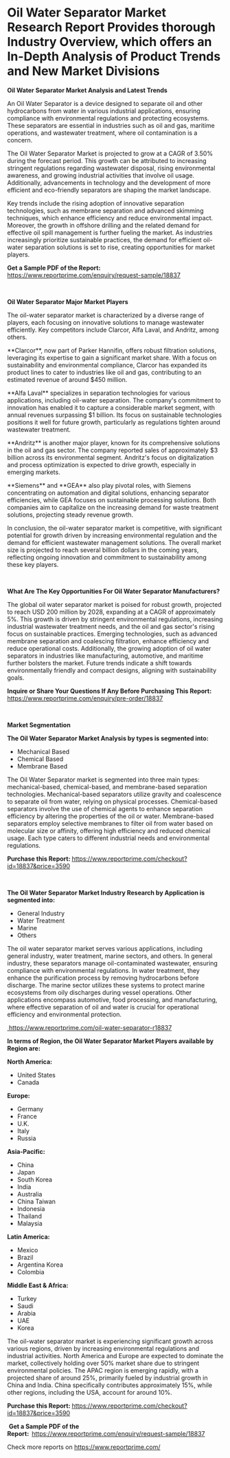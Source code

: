 <p><h1>Oil Water Separator Market Research Report Provides thorough Industry Overview, which offers an In-Depth Analysis of Product Trends and New Market Divisions</h1></p><p><strong>Oil Water Separator Market Analysis and Latest Trends</strong></p>
<p><p>An Oil Water Separator is a device designed to separate oil and other hydrocarbons from water in various industrial applications, ensuring compliance with environmental regulations and protecting ecosystems. These separators are essential in industries such as oil and gas, maritime operations, and wastewater treatment, where oil contamination is a concern.</p><p>The Oil Water Separator Market is projected to grow at a CAGR of 3.50% during the forecast period. This growth can be attributed to increasing stringent regulations regarding wastewater disposal, rising environmental awareness, and growing industrial activities that involve oil usage. Additionally, advancements in technology and the development of more efficient and eco-friendly separators are shaping the market landscape. </p><p>Key trends include the rising adoption of innovative separation technologies, such as membrane separation and advanced skimming techniques, which enhance efficiency and reduce environmental impact. Moreover, the growth in offshore drilling and the related demand for effective oil spill management is further fueling the market. As industries increasingly prioritize sustainable practices, the demand for efficient oil-water separation solutions is set to rise, creating opportunities for market players.</p></p>
<p><strong>Get a Sample PDF of the Report:&nbsp;</strong> <a href="https://www.reportprime.com/enquiry/request-sample/18837?utm_campaign=3281&utm_medium=2&utm_source=Github&utm_content=ia&utm_term=19032025&utm_id=oil-water-separator">https://www.reportprime.com/enquiry/request-sample/18837</a></p>
<p>&nbsp;</p>
<p><strong>Oil Water Separator Major Market Players</strong></p>
<p><p>The oil-water separator market is characterized by a diverse range of players, each focusing on innovative solutions to manage wastewater efficiently. Key competitors include Clarcor, Alfa Laval, and Andritz, among others.</p><p>**Clarcor**, now part of Parker Hannifin, offers robust filtration solutions, leveraging its expertise to gain a significant market share. With a focus on sustainability and environmental compliance, Clarcor has expanded its product lines to cater to industries like oil and gas, contributing to an estimated revenue of around $450 million.</p><p>**Alfa Laval** specializes in separation technologies for various applications, including oil-water separation. The company's commitment to innovation has enabled it to capture a considerable market segment, with annual revenues surpassing $1 billion. Its focus on sustainable technologies positions it well for future growth, particularly as regulations tighten around wastewater treatment.</p><p>**Andritz** is another major player, known for its comprehensive solutions in the oil and gas sector. The company reported sales of approximately $3 billion across its environmental segment. Andritz's focus on digitalization and process optimization is expected to drive growth, especially in emerging markets.</p><p>**Siemens** and **GEA** also play pivotal roles, with Siemens concentrating on automation and digital solutions, enhancing separator efficiencies, while GEA focuses on sustainable processing solutions. Both companies aim to capitalize on the increasing demand for waste treatment solutions, projecting steady revenue growth.</p><p>In conclusion, the oil-water separator market is competitive, with significant potential for growth driven by increasing environmental regulation and the demand for efficient wastewater management solutions. The overall market size is projected to reach several billion dollars in the coming years, reflecting ongoing innovation and commitment to sustainability among these key players.</p></p>
<p>&nbsp;</p>
<p><strong>What Are The Key Opportunities For Oil Water Separator Manufacturers?</strong></p>
<p><p>The global oil water separator market is poised for robust growth, projected to reach USD 200 million by 2028, expanding at a CAGR of approximately 5%. This growth is driven by stringent environmental regulations, increasing industrial wastewater treatment needs, and the oil and gas sector's rising focus on sustainable practices. Emerging technologies, such as advanced membrane separation and coalescing filtration, enhance efficiency and reduce operational costs. Additionally, the growing adoption of oil water separators in industries like manufacturing, automotive, and maritime further bolsters the market. Future trends indicate a shift towards environmentally friendly and compact designs, aligning with sustainability goals.</p></p>
<p><strong>Inquire or Share Your Questions If Any Before Purchasing This Report:</strong> <a href="https://www.reportprime.com/enquiry/pre-order/18837?utm_campaign=3281&utm_medium=2&utm_source=Github&utm_content=ia&utm_term=19032025&utm_id=oil-water-separator">https://www.reportprime.com/enquiry/pre-order/18837</a></p>
<p>&nbsp;</p>
<p><strong>Market Segmentation</strong></p>
<p><strong>The Oil Water Separator Market Analysis by types is segmented into:</strong></p>
<p><ul><li>Mechanical Based</li><li>Chemical Based</li><li>Membrane Based</li></ul></p>
<p><p>The Oil Water Separator market is segmented into three main types: mechanical-based, chemical-based, and membrane-based separation technologies. Mechanical-based separators utilize gravity and coalescence to separate oil from water, relying on physical processes. Chemical-based separators involve the use of chemical agents to enhance separation efficiency by altering the properties of the oil or water. Membrane-based separators employ selective membranes to filter oil from water based on molecular size or affinity, offering high efficiency and reduced chemical usage. Each type caters to different industrial needs and environmental regulations.</p></p>
<p><strong>Purchase this Report:&nbsp;</strong><a href="https://www.reportprime.com/checkout?id=18837&price=3590&utm_campaign=3281&utm_medium=2&utm_source=Github&utm_content=ia&utm_term=19032025&utm_id=oil-water-separator">https://www.reportprime.com/checkout?id=18837&price=3590</a></p>
<p>&nbsp;</p>
<p><strong>The Oil Water Separator Market Industry Research by Application is segmented into:</strong></p>
<p><ul><li>General Industry</li><li>Water Treatment</li><li>Marine</li><li>Others</li></ul></p>
<p><p>The oil water separator market serves various applications, including general industry, water treatment, marine sectors, and others. In general industry, these separators manage oil-contaminated wastewater, ensuring compliance with environmental regulations. In water treatment, they enhance the purification process by removing hydrocarbons before discharge. The marine sector utilizes these systems to protect marine ecosystems from oily discharges during vessel operations. Other applications encompass automotive, food processing, and manufacturing, where effective separation of oil and water is crucial for operational efficiency and environmental protection.</p></p>
<p><a href="https://www.reportprime.com/oil-water-separator-r18837?utm_campaign=3281&utm_medium=2&utm_source=Github&utm_content=ia&utm_term=19032025&utm_id=oil-water-separator">&nbsp;https://www.reportprime.com/oil-water-separator-r18837</a></p>
<p><strong>In terms of Region, the Oil Water Separator Market Players available by Region are:</strong></p>
<p>
    <p> <strong> North America: </strong>
        <ul>
            <li>United States</li>
            <li>Canada</li>
        </ul>
        </p> 
    <p> <strong> Europe: </strong>
        <ul>
            <li>Germany</li>
            <li>France</li>
            <li>U.K.</li>
            <li>Italy</li>
            <li>Russia</li>
        </ul>
        </p> 
    <p> <strong> Asia-Pacific: </strong>
        <ul>
            <li>China</li>
            <li>Japan</li>
            <li>South Korea</li>
            <li>India</li>
            <li>Australia</li>
            <li>China Taiwan</li>
            <li>Indonesia</li>
            <li>Thailand</li>
            <li>Malaysia</li>
        </ul>
        </p> 
    <p> <strong> Latin America: </strong>
        <ul>
            <li>Mexico</li>
            <li>Brazil</li>
            <li>Argentina Korea</li>
            <li>Colombia</li>
        </ul>
        </p> 
    <p> <strong> Middle East & Africa: </strong>
        <ul>
            <li>Turkey</li>
            <li>Saudi</li>
            <li>Arabia</li>
            <li>UAE</li>
            <li>Korea</li>
        </ul>
    </p>
    </p>
<p><p>The oil-water separator market is experiencing significant growth across various regions, driven by increasing environmental regulations and industrial activities. North America and Europe are expected to dominate the market, collectively holding over 50% market share due to stringent environmental policies. The APAC region is emerging rapidly, with a projected share of around 25%, primarily fueled by industrial growth in China and India. China specifically contributes approximately 15%, while other regions, including the USA, account for around 10%.</p></p>
<p><strong>Purchase this Report: </strong><a href="https://www.reportprime.com/checkout?id=18837&price=3590&utm_campaign=3281&utm_medium=2&utm_source=Github&utm_content=ia&utm_term=19032025&utm_id=oil-water-separator">https://www.reportprime.com/checkout?id=18837&price=3590</a></p>
<p>&nbsp;<strong>Get a Sample PDF of the Report:&nbsp;&nbsp;</strong><a href="https://www.reportprime.com/enquiry/request-sample/18837?utm_campaign=3281&utm_medium=2&utm_source=Github&utm_content=ia&utm_term=19032025&utm_id=oil-water-separator">https://www.reportprime.com/enquiry/request-sample/18837</a></p>
<p><strong></strong></p>
<p>Check more reports on <a href="https://www.reportprime.com/?utm_campaign=3281&utm_medium=2&utm_source=Github&utm_content=ia&utm_term=19032025&utm_id=oil-water-separator">https://www.reportprime.com/</a></p>